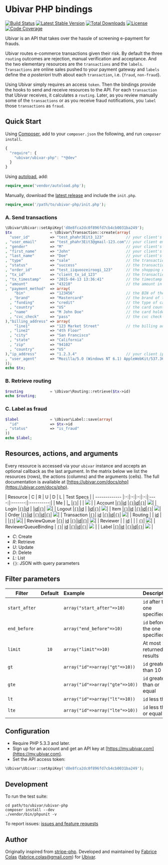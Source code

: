 # Ubivar PHP bindings

[![Build Status](https://travis-ci.org/ubivar/ubivar-php.svg?branch=master)](https://travis-ci.org/ubivar/ubivar-php)
[![Latest Stable Version](https://poser.pugx.org/ubivar/ubivar-php/v/stable.svg)](https://packagist.org/packages/ubivar/ubivar-php)
[![Total Downloads](https://poser.pugx.org/ubivar/ubivar-php/downloads.svg)](https://packagist.org/packages/ubivar/ubivar-php)
[![License](https://poser.pugx.org/ubivar/ubivar-php/license.svg)](https://packagist.org/packages/ubivar/ubivar-php)
[![Code Coverage](https://coveralls.io/repos/ubivar/ubivar-php/badge.png?branch=master)](https://coveralls.io/r/ubivar/ubivar-php?branch=master)


Ubivar is an API that takes over the hassle of screening e-payment for
frauds. 

Ubivar routes e-commerce transactions given their risk. By default the three
`routing` outcomes are rejection, manual verification and acceptance. And the two
elementary resources are the `transactions` and the `labels`.  `Transactions`
are online sales pushed to your payment gateway and `labels` define the *a
posteriori* truth about each `transaction`, i.e. {`fraud`, `non-fraud`}. 

Using Ubivar simply requires an access `token`. Then the bindings provide the
hooks to send and receive resources to the API. For each `transaction` that
Ubivar receives, it calculates a `routing`. Later, as you review manually some of
the `transactions` or as you receive fraud notifications, you `label` 
those `transactions` as `fraud`. 

## Quick Start

Using [Composer](http://getcomposer.org/), add to your `composer.json` the following, and run `composer install`.
```js
{ 
  "require": {
    "ubivar/ubivar-php": "*@dev"
  }
}
```
Using [autoload](https://getcomposer.org/doc/00-intro.md#autoloading), add:
```php
require_once('vendor/autoload.php');
```
Manually, download the [latest release](https://github.com/ubivar/ubivar-php/releases) and include the `init.php`.
```php
require_once('/path/to/ubivar-php/init.php');
```

### A. Send transactions

```php
\Ubivar\Ubivar::setApiKey('d8e8fca2dc0f896fd7cb4cb0031ba249');
$tx                 = \Ubivar\Transaction::create(array(
  "user_id"         => "test_phahr3Eit3_123"          // your client's id
, "user_email"      => "test_phahr3Eit3@gmail-123.com"// your client email
, "gender"          => "M"                            // your client's gender
, "first_name"      => "John"                         // your client's first name
, "last_name"       => "Doe"                          // your client's last name
, "type"            => "sale"                         // the transaction type
, "status"          => "success"                      // the transaction status 
, "order_id"        => "test_iiquoozeiroogi_123"      // the shopping cart id
, "tx_id"           => "client_tx_id_123"             // the transaction id 
, "tx_timestamp"    => "2015-04-13 13:36:41"          // the timestamp of this transaction
, "amount"          => "43210"                        // the amount in cents
, "payment_method"  => array(
    "bin"           => "123456"                       // the BIN of the card
  , "brand"         => "Mastercard"                   // the brand of the card
  , "funding"       => "credit"                       // the type of card
  , "country"       => "US"                           // the card country code
  , "name"          => "M John Doe"                   // the card holder's name
  , "cvc_check"     => "pass"                         // the cvc check result
),"billing_address" => array(
    "line1"         => "123 Market Street"            // the billing address
  , "line2"         => "4th Floor"                       
  , "city"          => "San Francisco"
  , "state"         => "California"
  , "zip"           => "94102"
  , "country"       => "US"
),"ip_address"      => "1.2.3.4"                      // your client ip address
, "user_agent"      => "Mozilla/5.0 (Windows NT 6.1) AppleWebKit/537.36 (KHTML, like Gecko) Chrome/41.0.2228.0 Safari/537.36"// your client's user agent
));
echo $tx;
```

### B. Retrieve routing 

```php
$routing            = \Ubivar\Routing::retrieve($tx->id)
echo $routing;
```

### C. Label as fraud

```php
$label              = \Ubivar\Label::save(array(
  "id"              => $tx->id
, "status"          => "is_fraud"
))
echo $label;
```

## Resources, actions, and arguments 

Every resource is accessed via your `ubivar` instance and accepts an optional
callback as the last argument. In the matrix below we list the resources
(rows), the actions (columns) and the arguments (cells). The full documentation
is available at [https://ubivar.com/docs/php](https://ubivar.com/docs/php). 

| Resource      | C | R | U | D | L | Test Specs |
| ------------- |:-:|:-:|:-:|:-:|:----:|:-------:|:----------:|
| Me            |        |<a href="https://ubivar.com/docs/php#retrieve_your_information">_</a>  |<a href="https://ubivar.com/docs/php#retrieve_your_information">`{}`</a>|        |        | [![](https://status.ubivar.com/ubivar-php/resources/me.svg)](https://github.com/ubivar/ubivar-php/blob/master/tests/MeTest.php) |
| Account      |<a href="https://ubivar.com/docs/php#create_an_account">`{}`</a>|<a href="https://ubivar.com/docs/php#retrieve_an_account">id</a>  |<a href="https://ubivar.com/docs/php#update_an_account">`{}`</a>|<a href="https://ubivar.com/docs/php#delete_an_account">id</a>|<a href="https://ubivar.com/docs/php#list_accounts">`{}`</a>| [![](https://status.ubivar.com/ubivar-php/resources/accounts.svg)](https://github.com/ubivar/ubivar-php/blob/master/tests/AccountTest.php)|
| Login         |<a href="https://ubivar.com/docs/php#create_login_event">`{}`</a>|<a href="https://ubivar.com/docs/php#retrieve_login_event">id</a>  |        |<a href="https://ubivar.com/docs/php#delete_login_event">id</a>|<a href="https://ubivar.com/docs/php#list_login_events">`{}`</a>| [![](https://status.ubivar.com/ubivar-php/resources/login.svg)](https://github.com/ubivar/ubivar-php/blob/master/tests/LoginTest.php)| 
| Logout        |<a href="https://ubivar.com/docs/php#create_logout_event">`{}`</a>|<a href="https://ubivar.com/docs/php#retrieve_logout_event">id</a>  |        |<a href="https://ubivar.com/docs/php#delete_logout_event">id</a>|<a href="https://ubivar.com/docs/php#list_logout_events">`{}`</a>|  [![](https://status.ubivar.com/ubivar-php/resources/logout.svg)](https://github.com/ubivar/ubivar-php/blob/master/tests/LogoutTest.php)| 
| Item         |<a href="https://ubivar.com/docs/php#create_item">`{}`</a>|<a href="https://ubivar.com/docs/php#retrieve_item">id</a>  |<a href="https://ubivar.com/docs/php#update_item">`{}`</a>|<a href="https://ubivar.com/docs/php#delete_item">id</a>|<a href="https://ubivar.com/docs/php#list_items">`{}`</a>| [![](https://status.ubivar.com/ubivar-php/resources/items.svg)](https://github.com/ubivar/ubivar-php/blob/master/tests/ItemTest.php)| 
| Order         |<a href="https://ubivar.com/docs/php#create_item">`{}`</a>|<a href="https://ubivar.com/docs/php#retrieve_item">id</a>  |<a href="https://ubivar.com/docs/php#update_item">`{}`</a>|<a href="https://ubivar.com/docs/php#delete_item">id</a>|<a href="https://ubivar.com/docs/php#list_orders">`{}`</a>| [![](https://status.ubivar.com/ubivar-php/resources/orders.svg)](https://github.com/ubivar/ubivar-php/blob/master/tests/OrderTest.php)| 
| Transaction  |<a href="https://ubivar.com/docs/php#create_a_transaction">`{}`</a>| <a href="https://ubivar.com/docs/php#retrieve_a_transaction">id</a>  |<a href="https://ubivar.com/docs/php#update_a_transaction">`{}`</a>|<a href="https://ubivar.com/docs/php#delete_a_transaction">id</a>|<a href="https://ubivar.com/docs/php#list_transactions">`{}`</a>| [![](https://status.ubivar.com/ubivar-php/resources/transactions.svg)](https://github.com/ubivar/ubivar-php/blob/master/tests/TransactionTest.php)| 
| Routing | | <a href="https://ubivar.com/docs/php#retrieve_a_routing">id</a>  | | |<a href="https://ubivar.com/docs/php#list_routing">`{}`</a>| [![](https://status.ubivar.com/ubivar-php/resources/routing.svg)](https://github.com/ubivar/ubivar-php/blob/master/tests/RoutingTest.php)| 
| ReviewQueue |<a href="https://ubivar.com/docs/php#create_a_reviewqueue">`{}`</a>| <a href="https://ubivar.com/docs/php#retrieve_a_reviewqueue">id</a>  |<a href="https://ubivar.com/docs/php#update_a_reviewqueue">`{}`</a>|<a href="https://ubivar.com/docs/php#delete_a_reviewqueue">id</a>|<a href="https://ubivar.com/docs/php#list_reviewqueues">`{}`</a>| [![](https://status.ubivar.com/ubivar-php/resources/reviewqueues.svg)](https://github.com/ubivar/ubivar-php/blob/master/tests/ReviewQueues.php)| 
| Reviewer | | <a href="https://ubivar.com/docs/php#retrieve_a_reviewer">id</a>  | | | <a href="https://ubivar.com/docs/php#list_reviewers">`{}`</a>| [![](https://status.ubivar.com/ubivar-php/resources/reviewers.svg)](https://github.com/ubivar/ubivar-php/blob/master/tests/Reviewer.php)| 
| ReviewerQueueBinding | <a href="https://ubivar.com/docs/php#create_a_reviewerqueuebinding">`{}`</a>| <a href="https://ubivar.com/docs/php#retrieve_a_reviewerqueuebinding">id</a>  |<a href="https://ubivar.com/docs/php#update_a_reviewerqueuebinding">`{}`</a>|<a href="https://ubivar.com/docs/php#delete_a_reviewerqueuebinding">id</a>|<a href="https://ubivar.com/docs/php#list_reviewerqueuebindings">`{}`</a>| [![](https://status.ubivar.com/ubivar-php/resources/reviewerqueuebindings.svg)](https://github.com/ubivar/ubivar-php/blob/master/tests/ReviewerQueueBinding.php) | 
| Label        |<a href="https://ubivar.com/docs/php#create_label">`{}`</a>|<a href="https://ubivar.com/docs/php#retrieve_label">id</a>  |<a href="https://ubivar.com/docs/php#update_label">`{}`</a>|<a href="https://ubivar.com/docs/php#delete_label">id</a>|<a href="https://ubivar.com/docs/php#list_labels">`{}`</a>| [![](https://status.ubivar.com/ubivar-php/resources/labels.svg)](https://github.com/ubivar/ubivar-php/blob/master/tests/LabelTest.php) | 

+ *C*: Create
+ *R*: Retrieve
+ *U*: Update
+ *D*: Delete
+ *L*: List
+ `{}`: JSON with query parameters

## Filter parameters

| Filter        | Default | Example             | Description                   |
| ------------- |:-------:|:--------------------|:------------------------------|
| `start_after` |         | `array("start_after"=>10)`| `id` after the one specified  |
| `end_before`  |         | `array("end_before"=>10)` | `id` before the one specified |
| `limit`       | `10`    | `array("limit"=>10)`      | At most `10` returned results |
| `gt`          |         | `array("id"=>array("gt"=>10))`  | `id` greater than 10          |
| `gte`         |         | `array("id"=>array("gte"=>10))` | `id` greater than or equal    |
| `lt`          |         | `array("id"=>array("lt"=>10))`  | `id` less than                |
| `lte`         |         | `array("id"=>array("lte"=>10))` | `id` less than or equal       |

## Configuration

- Require PHP 5.3.3 and later.
- Sign up for an account and get an API key at [https://my.ubivar.com](https://my.ubivar.com).
- Set the API access token:
```php
\Ubivar\Ubivar::setApiKey('d8e8fca2dc0f896fd7cb4cb0031ba249');
```

## Development

To run the test suite:
```
cd path/to/ubivar/ubivar-php
composer install --dev
./vendor/bin/phpunit -v 
```

To report issues: [issues and feature requests](https://github.com/ubivar/ubivar-php/issues)

## Author

Originally inspired from [stripe-php](https://github.com/stripe/stripe-php). Developed and maintained by [Fabrice Colas](https://fabricecolas.me) ([fabrice.colas@gmail.com](mailto:fabrice.colas@gmail.com)) for [Ubivar](https://ubivar.com). 
